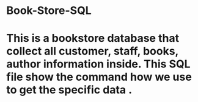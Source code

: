 # Book-Store-SQL
# This is a bookstore database that collect all customer, staff, books, author information inside. This SQL file show the command how we use to get the specific data .
